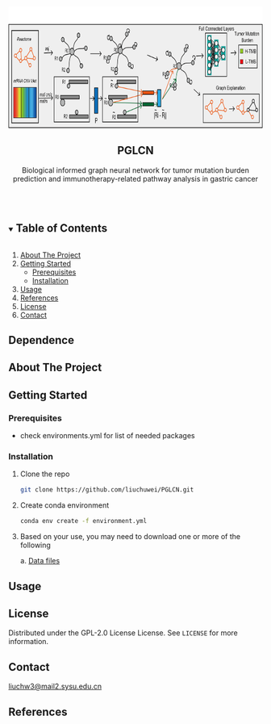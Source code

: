 
<!-- PROJECT LOGO -->
<br />
<p align="center">
  <a href="https://github.com/liuchuwei/PGLCN">
    <img src="_plot/logo.png" alt="Logo" width="800" height="240">
  </a>

<h2 align="center">PGLCN</h2>

  <p align="center">
    Biological informed graph neural network for tumor mutation burden prediction and immunotherapy-related pathway analysis in gastric cancer
    <br />
    <br />
    <br />

  </p>
</p>


<!-- TABLE OF CONTENTS -->
<details open="open">
  <summary><h2 style="display: inline-block">Table of Contents</h2></summary>
  <ol>
    <li>
      <a href="#about-the-project">About The Project</a>
    </li>
    <li>
      <a href="#getting-started">Getting Started</a>
      <ul>
        <li><a href="#prerequisites">Prerequisites</a></li>
        <li><a href="#installation">Installation</a></li>
      </ul>
    </li>
    <li><a href="#usage">Usage</a></li>
    <li><a href="#References">References</a></li>
    <li><a href="#license">License</a></li>
    <li><a href="#contact">Contact</a></li>
  </ol>
</details>



<!-- ABOUT THE PROJECT -->
## Dependence
## About The Project
## Getting Started
### Prerequisites

* check environments.yml for list of needed packages

### Installation

1. Clone the repo
   ```sh
   git clone https://github.com/liuchuwei/PGLCN.git
   ```
2. Create conda environment
   ```sh
   conda env create -f environment.yml
   ```
3. Based on your use, you may need to download one or more of the following

   a. [Data files](https://drive.google.com/drive/folders/1DEYx3OodVK8iX0bxYjvdnYTJ1hyJ6gTs) 

<!-- USAGE EXAMPLES -->
## Usage
## License
Distributed under the GPL-2.0 License License. See `LICENSE` for more information.

## Contact
<a href="Liuchw3:liuchw3@mail2.sysu.edu.cn">liuchw3@mail2.sysu.edu.cn</a>
## References
